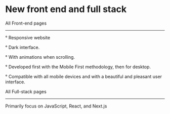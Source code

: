# New front end and full stack


All Front-end pages 
______________________

° Responsive website 

° Dark interface.

° With animations when scrolling.

° Developed first with the Mobile First methodology, then for desktop.

° Compatible with all mobile devices and with a beautiful and pleasant user interface.




All Full-stack pages 
______________________

Primarily focus on JavaScript, React, and Next.js
